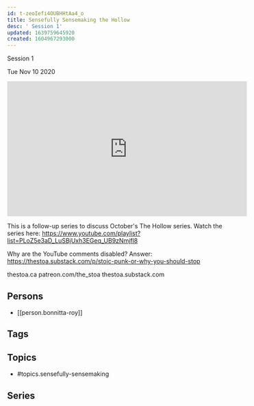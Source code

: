 ```yaml
---
id: t-zeoIefi4OUBHHtAa4_o
title: Sensefully Sensemaking the Hollow
desc: ' Session 1'
updated: 1639759645920
created: 1604967293000
---
```



 Session 1

Tue Nov 10 2020

<iframe width="560" height="315" src="https://www.youtube.com/embed/ZQEpVxeFQPs" title="Sensefully Sensemaking the Hollow: Session 1 w/ Bonnitta Roy" frameborder="0" allow="accelerometer; autoplay; clipboard-write; encrypted-media; gyroscope; picture-in-picture" allowfullscreen ></iframe>

This is a follow-up series to discuss October's The Hollow series. Watch the series here: https://www.youtube.com/playlist?list=PLoZ5e3aD_LuSBjUxh3EGeq_UB9zNmjfl8

Why are the YouTube comments disabled? Answer: https://thestoa.substack.com/p/stoic-punk-or-why-you-should-stop

thestoa.ca
patreon.com/the_stoa
thestoa.substack.com

## Persons

- [[person.bonnitta-roy]]

## Tags



## Topics

- #topics.sensefully-sensemaking

## Series



